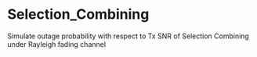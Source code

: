# Selection_Combining
Simulate outage probability with respect to Tx SNR of Selection Combining under Rayleigh fading channel
